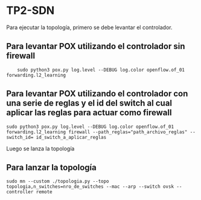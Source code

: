 # TP2-SDN

Para ejecutar la topología, primero se debe levantar el controlador.

## Para levantar POX utilizando el controlador sin firewall

```shell
    sudo python3 pox.py log.level --DEBUG log.color openflow.of_01 forwarding.l2_learning
```

## Para levantar POX utilizando el controlador con una serie de reglas y el id del switch al cual aplicar las reglas para actuar como firewall

```shell
sudo python3 pox.py log.level --DEBUG log.color openflow.of_01 forwarding.l2_learning firewall --path_reglas="path_archivo_reglas" --switch_id= id_switch_a_aplicar_reglas
```

Luego se lanza la topología

## Para lanzar la topología
```shell
sudo mn --custom ./topologia.py --topo topologia,n_switches=nro_de_switches --mac --arp --switch ovsk --controller remote
```







